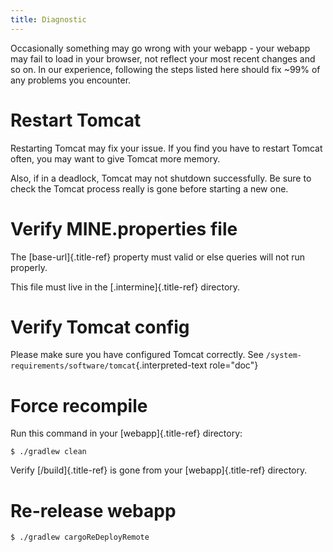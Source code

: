 ```yaml
---
title: Diagnostic
---
```


Occasionally something may go wrong with your webapp - your webapp may
fail to load in your browser, not reflect your most recent changes and
so on. In our experience, following the steps listed here should fix
\~99% of any problems you encounter.

Restart Tomcat
==============

Restarting Tomcat may fix your issue. If you find you have to restart
Tomcat often, you may want to give Tomcat more memory.

Also, if in a deadlock, Tomcat may not shutdown successfully. Be sure to
check the Tomcat process really is gone before starting a new one.

Verify MINE.properties file
===========================

The [base-url]{.title-ref} property must valid or else queries will not
run properly.

This file must live in the [.intermine]{.title-ref} directory.

Verify Tomcat config
====================

Please make sure you have configured Tomcat correctly. See
`/system-requirements/software/tomcat`{.interpreted-text role="doc"}

Force recompile
===============

Run this command in your [webapp]{.title-ref} directory:

``` {.bash}
$ ./gradlew clean
```

Verify [/build]{.title-ref} is gone from your [webapp]{.title-ref}
directory.

Re-release webapp
=================

``` {.bash}
$ ./gradlew cargoReDeployRemote
```
